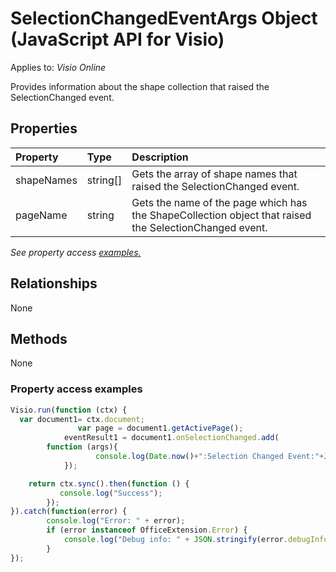 # SelectionChangedEventArgs Object (JavaScript API for Visio)

Applies to: _Visio Online_

Provides information about the shape collection that raised the SelectionChanged event.

## Properties

| Property	   | Type	|Description
|:---------------|:--------|:----------|
|shapeNames|string[]|Gets the array of shape names that raised the SelectionChanged event.|
|pageName|string|Gets the name of the page which has the ShapeCollection object that raised the SelectionChanged event.|

_See property access [examples.](#property-access-examples)_

## Relationships
None

## Methods
None

### Property access examples
```js
Visio.run(function (ctx) { 
  var document1= ctx.document;
               var page = document1.getActivePage();
	     	eventResult1 = document1.onSelectionChanged.add(
		function (args){
			       console.log(Date.now()+":Selection Changed Event:"+JSON.stringify(args));
			});

	return ctx.sync().then(function () {
		   console.log("Success");
		});
}).catch(function(error) {
		console.log("Error: " + error);
		if (error instanceof OfficeExtension.Error) {
			console.log("Debug info: " + JSON.stringify(error.debugInfo));
		}
});
```
